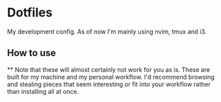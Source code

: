 # Dotfiles
My development config. As of now I'm mainly using nvim, tmux and i3.

## How to use

** Note that these will almost certainly not work for you as is. These are built for my machine and my personal workflow. I'd recommend browsing and stealing pieces
that seem interesting or fit into your workflow rather than installing all at once. 
